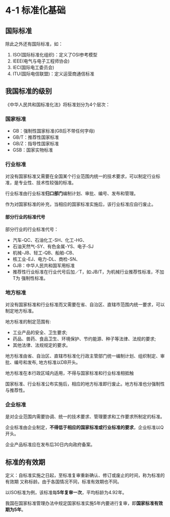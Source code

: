 # 4-1 标准化基础

## 国际标准

除此之外还有国际标准，如：

1. ISO(国际标准化组织)：定义了OSI参考模型
2. IEEE(电气与电子工程师协会)
3. IEC(国际电工委员会)
4. ITU(国际电信联盟)：定义运营商通信标准

## 我国标准的级别

《中华人民共和国标准化法》将标准划分为4个层次：

### 国家标准

- GB：强制性国家标准(GB后不带任何字母)
- GB/T：推荐性国家标准
- GB/Z：指导性国家标准
- GSB：国家实物标准

### 行业标准

对没有国家标准又需要在全国某个行业范围内统一的技术要求，可以制定行业标准，是专业性、技术性较强的标准。

行业标准由行业标准**归口部门**编制计划、审批、编号、发布和管理。

作为对国家标准的补充，当相应的国家标准实施后，该行业标准应自行废止。

#### 部分行业的标准代号

部分行业的行业标准代号：

- 汽车-QC、石油化工-SH、化工-HG、
- 石油天然气-SY、有色金属-YS、电子-SJ
- 机械-JB、轻工-QB、船舶-CB、
- 核工业-EJ、电力-DL、商检-SN、
- GJB：中华人民共和国军用标准
- 推荐性行业标准在行业代号后加／T，如:JB/T，为机械行业推荐性标准，不加T为
  强制性标准。

### 地方标准

对没有国家标准和行业标准而又需要在省、自治区、直辖市范围内统一要求，可以制定地方标准。

地方标准的制定范围有:

- 工业产品的安全、卫生要求;
- 药品、兽药、食品卫生、环境保护、节约能源、种子等法律、法规的要求;
- 其他法律、法规规定的要求。



地方标准由省、自治区、直辖市标准化行政主管部门统一编制计划、组织制定、审批、编号和发布,
地方标准以DB开头。

地方标准在本行政区域内适用，不得与国家标准和行业标准相抵触

国家标准、行业标准公布实施后，相应的地方标准即行废止。地方标准也分强制性与推荐性。

### 企业标准

是对企业范围内需要协调、统一的技术要求、管理要求和工作要求所制定的标准。

企业标准由企业制定，**不得低于相应的国家标准或行业标准的要求**，企业标准以Q开头。

企业产品标准应在发布后30日内向政府备案。

## 标准的有效期

定义：自标准实施之日起，至标准复审重新确认、修订或废止的时间，称为标准的有效期
又称标龄。由于各国情况不同，标准有效期也不同。

以ISO标准为例，该标准每**5年复审一次**，平均标龄为4.92年。

我国在国家标准管理办法中规定国家标准实施5年内要进行复审，即**国家标准有效期为5年**。